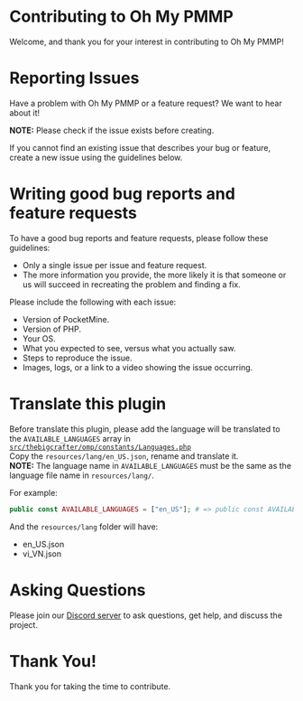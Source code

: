 # Contributing to Oh My PMMP

Welcome, and thank you for your interest in contributing to Oh My PMMP!

# Reporting Issues

Have a problem with Oh My PMMP or a feature request? We want to hear about it!

**NOTE:** Please check if the issue exists before creating.

If you cannot find an existing issue that describes your bug or feature, create a new issue using the guidelines below.

# Writing good bug reports and feature requests

To have a good bug reports and feature requests, please follow these guidelines:
- Only a single issue per issue and feature request.
- The more information you provide, the more likely it is that someone or us will succeed in recreating the problem and finding a fix.

Please include the following with each issue:
- Version of PocketMine.
- Version of PHP.
- Your OS.
- What you expected to see, versus what you actually saw.
- Steps to reproduce the issue.
- Images, logs, or a link to a video showing the issue occurring.

# Translate this plugin

Before translate this plugin, please add the language will be translated to the `AVAILABLE_LANGUAGES` array in [`src/thebigcrafter/omp/constants/Languages.php`](https://github.com/thebigcrafter/oh-my-pmmp/blob/main/src/thebigcrafter/omp/constants/Languages.php#L17)  
Copy the `resources/lang/en_US.json`, rename and translate it.  
**NOTE:** The language name in `AVAILABLE_LANGUAGES` must be the same as the language file name in `resources/lang/`.

For example:
```php
public const AVAILABLE_LANGUAGES = ["en_US"]; # => public const AVAILABLE_LANGUAGES = ["en_US", "vi_VN"];
```
And the `resources/lang` folder will have:
- en_US.json
- vi_VN.json

# Asking Questions

Please join our [Discord server](https://discord.gg/PykBfE2TZ9) to ask questions, get help, and discuss the project.

# Thank You!

Thank you for taking the time to contribute.

